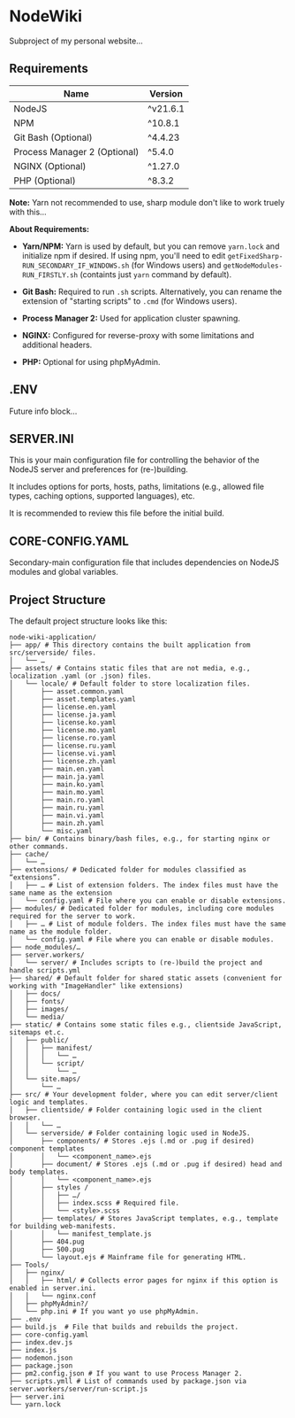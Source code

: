 # NodeWiki

Subproject of my personal website…

## Requirements

|                Name               |    Version    |
| --------------------------------- | ------------- |
| NodeJS                            | ^v21.6.1      |
| NPM                               | ^10.8.1       |
| Git Bash (Optional)               | ^4.4.23       |
| Process Manager 2 (Optional)      | ^5.4.0        |
| NGINX (Optional)                  | ^1.27.0       |
| PHP (Optional)                    | ^8.3.2        |

**Note:** Yarn not recommended to use, sharp module don't like to work truely with this…

**About Requirements:**

- **Yarn/NPM:** Yarn is used by default, but you can remove `yarn.lock` and initialize npm if desired. If using npm, you'll need to edit `getFixedSharp-RUN_SECONDARY_IF_WINDOWS.sh` (for Windows users) and `getNodeModules-RUN_FIRSTLY.sh` (containts just `yarn` command by default).

- **Git Bash:** Required to run `.sh` scripts. Alternatively, you can rename the extension of "starting scripts" to `.cmd` (for Windows users).

- **Process Manager 2:** Used for application cluster spawning.

- **NGINX:** Configured for reverse-proxy with some limitations and additional headers.

- **PHP:** Optional for using phpMyAdmin.

## .ENV

Future info block…

## SERVER.INI

This is your main configuration file for controlling the behavior of the NodeJS server and preferences for (re-)building.

It includes options for ports, hosts, paths, limitations (e.g., allowed file types, caching options, supported languages), etc.

It is recommended to review this file before the initial build.

## CORE-CONFIG.YAML

Secondary-main configuration file that includes dependencies on NodeJS modules and global variables.

## Project Structure

The default project structure looks like this:

```
node-wiki-application/
├── app/ # This directory contains the built application from src/serverside/ files.
│   └── …
├── assets/ # Contains static files that are not media, e.g., localization .yaml (or .json) files.
│   └── locale/ # Default folder to store localization files.
│       ├── asset.common.yaml
│       ├── asset.templates.yaml
│       ├── license.en.yaml
│       ├── license.ja.yaml
│       ├── license.ko.yaml
│       ├── license.mo.yaml
│       ├── license.ro.yaml
│       ├── license.ru.yaml
│       ├── license.vi.yaml
│       ├── license.zh.yaml
│       ├── main.en.yaml
│       ├── main.ja.yaml
│       ├── main.ko.yaml
│       ├── main.mo.yaml
│       ├── main.ro.yaml
│       ├── main.ru.yaml
│       ├── main.vi.yaml
│       ├── main.zh.yaml
│       └── misc.yaml
├── bin/ # Contains binary/bash files, e.g., for starting nginx or other commands.
├── cache/
│   └── …
├── extensions/ # Dedicated folder for modules classified as “extensions”.
│   ├── … # List of extension folders. The index files must have the same name as the extension
│   └── config.yaml # File where you can enable or disable extensions.
├── modules/ # Dedicated folder for modules, including core modules required for the server to work.
│   ├── … # List of module folders. The index files must have the same name as the module folder.
│   └── config.yaml # File where you can enable or disable modules.
├── node_modules/…
├── server.workers/
│   └── server/ # Includes scripts to (re-)build the project and handle scripts.yml
├── shared/ # Default folder for shared static assets (convenient for working with "ImageHandler" like extensions)
│   ├── docs/
│   ├── fonts/
│   ├── images/
│   └── media/
├── static/ # Contains some static files e.g., clientside JavaScript, sitemaps et.c.
│   ├── public/
│   │   ├── manifest/
│   │   │   └── …
│   │   └── script/
│   │       └── …
│   └── site.maps/
│       └── …
├── src/ # Your development folder, where you can edit server/client logic and templates.
│   ├── clientside/ # Folder containing logic used in the client browser.
│   │   └── …
│   └── serverside/ # Folder containing logic used in NodeJS.
│       ├── components/ # Stores .ejs (.md or .pug if desired) component templates
│       │   └── <component_name>.ejs
│       ├── document/ # Stores .ejs (.md or .pug if desired) head and body templates.
│       │   └── <component_name>.ejs
│       ├── styles /
│       │   ├── …/
│       │   ├── index.scss # Required file.
│       │   └── <style>.scss
│       ├── templates/ # Stores JavaScript templates, e.g., template for building web-manifests.
│       │   └── manifest_template.js
│       ├── 404.pug
│       ├── 500.pug
│       └── layout.ejs # Mainframe file for generating HTML.
├── Tools/
│   ├── nginx/
│   │   ├── html/ # Collects error pages for nginx if this option is enabled in server.ini.
│   │   └── nginx.conf
│   ├── phpMyAdmin?/
│   └── php.ini # If you want yo use phpMyAdmin.
├── .env
├── build.js  # File that builds and rebuilds the project.
├── core-config.yaml
├── index.dev.js
├── index.js
├── nodemon.json
├── package.json
├── pm2.config.json # If you want to use Process Manager 2.
├── scripts.ymll # List of commands used by package.json via server.workers/server/run-script.js
├── server.ini
└── yarn.lock
```